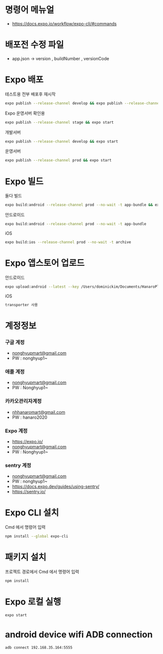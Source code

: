 # 명령어 메뉴얼

- https://docs.expo.io/workflow/expo-cli/#commands

# 배포전 수정 파일

- app.json -> version , buildNumber , versionCode

# Expo 배포

테스트용 전부 배포후 재시작

```bash
expo publish --release-channel develop && expo publish --release-channel stage && expo start
```

Expo 운영서버 확인용

```bash
expo publish --release-channel stage && expo start
```

개발서버

```bash
expo publish --release-channel develop && expo start
```

운영서버

```bash
expo publish --release-channel prod && expo start
```

# Expo 빌드

둘다 빌드 

```bash
expo build:android --release-channel prod --no-wait -t app-bundle && expo build:ios --release-channel prod --no-wait -t archive
```

안드로이드

```bash
expo build:android --release-channel prod --no-wait -t app-bundle
```

iOS

```bash
expo build:ios --release-channel prod --no-wait -t archive
```

# Expo 앱스토어 업로드

안드로이드

```bash
expo upload:android --latest --key /Users/dominickim/Documents/HanaroPlus/pc-api-8118189818183052496-280-3c18658bab02.json
```

iOS

```bash
transporter 사용
```

# 계정정보

### 구글 계정

- nonghyupmart@gmail.com
- PW : nonghyup1~

### 애플 계정

- nonghyupmart@gmail.com
- PW : Nonghyup1~

### 카카오관리자계정

- nhhanaromart@gmail.com
- PW : hanaro2020

### Expo 계정

- https://expo.io/
- nonghyupmart@gmail.com
- PW : Nonghyup1~

### sentry 계정

- nonghyupmart@gmail.com
- PW : nonghyup1~
- https://docs.expo.dev/guides/using-sentry/
- https://sentry.io/


# Expo CLI 설치

Cmd 에서 명령어 입력

```bash
npm install --global expo-cli
```

# 패키지 설치

프로젝트 경로에서 Cmd 에서 명령어 입력

```bash
npm install
```

# Expo 로컬 실행

```bash
expo start
```

# android device wifi ADB connection 
```
adb connect 192.168.35.164:5555
```
